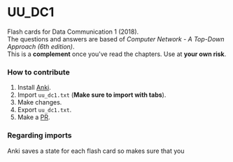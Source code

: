 # UU_DC1
Flash cards for Data Communication 1 (2018).  
The questions and answers are based of _Computer Network - A Top-Down Approach (6th edition)_.  
This is a __complement__ once you've read the chapters. Use at __your own risk__.

### How to contribute
1. Install [Anki](https://apps.ankiweb.net).
2. Import `uu_dc1.txt` (**Make sure to import with tabs**).
3. Make changes.
4. Export `uu_dc1.txt`.
5. Make a [PR](https://github.com/freddedotme/UU_DC1/pulls).

### Regarding imports
Anki saves a state for each flash card so makes sure that you 
